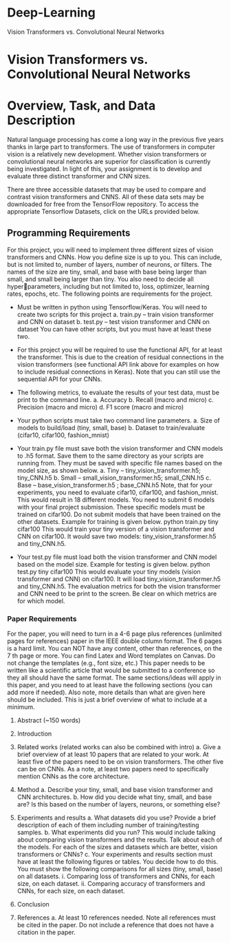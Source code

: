 # Deep-Learning
Vision Transformers vs. Convolutional Neural Networks
# Vision Transformers vs. Convolutional Neural Networks

# **Overview, Task, and Data Description**

Natural language processing has come a long way in the previous five years thanks in large part to transformers. The use of transformers in computer vision is a relatively new development. Whether vision transformers or convolutional neural networks are superior for classification is currently being investigated. In light of this, your assignment is to develop and evaluate three distinct transformer and CNN sizes.

There are three accessible datasets that may be used to compare and contrast vision transformers and CNNS. All of these data sets may be downloaded for free from the TensorFlow repository. To access the appropriate Tensorflow Datasets, click on the URLs provided below.

## **Programming Requirements**

For this project, you will need to implement three different sizes of vision transformers and 
CNNs. How you define size is up to you. This can include, but is not limited to, number of 
layers, number of neurons, or filters. The names of the size are tiny, small, and base with base 
being larger than small, and small being larger than tiny. You also need to decide all hyperparameters, including but not limited to, loss, optimizer, learning rates, epochs, etc. The 
following points are requirements for the project.

* Must be written in python using Tensorflow/Keras. You will need to create two scripts for 
this project
a. train.py – train vision transformer and CNN on dataset
b. test.py – test vision transformer and CNN on dataset
You can have other scripts, but you must have at least these two. 

* For this project you will be required to use the functional API, for at least the transformer. This is due to the creation of residual connections in the vision transformers (see functional API link above for examples on how to include residual connections in Keras). Note that you can still use the sequential API for your CNNs.

* The following metrics, to evaluate the results of your test data, must be print to the 
command line.
a. Accuracy
b. Recall (macro and micro)
c. Precision (macro and micro)
d. F1 score (macro and micro) 

* Your python scripts must take two command line parameters.
a. Size of models to build/load (tiny, small, base)
b. Dataset to train/evaluate (cifar10, cifar100, fashion_mnist)

* Your train.py file must save both the vision transformer and CNN models to .h5 format. 
Save them to the same directory as your scripts are running from. They must be saved 
with specific file names based on the model size, as shown below.
a. Tiny – tiny_vision_transformer.h5; tiny_CNN.h5
b. Small – small_vision_transformer.h5; small_CNN.h5
c. Base – base_vision_transformer.h5 ; base_CNN.h5
Note, that for your experiments, you need to evaluate cifar10, cifar100, and 
fashion_mnist. This would result in 18 different models. You need to submit 6 models 
with your final project submission. These specific models must be trained on cifar100. Do 
not submit models that have been trained on the other datasets.
Example for training is given below.
python train.py tiny cifar100
This would train your tiny version of a vision transformer and CNN on cifar100. It would 
save two models: tiny_vision_transformer.h5 and tiny_CNN.h5.

* Your test.py file must load both the vision transformer and CNN model based on the 
model size. Example for testing is given below.
python test.py tiny cifar100
This would evaluate your tiny models (vision transformer and CNN) on cifar100. It will 
load tiny_vision_transformer.h5 and tiny_CNN.h5. The evaluation metrics for both the 
vision transformer and CNN need to be print to the screen. Be clear on which metrics are 
for which model.

### **Paper Requirements**


For the paper, you will need to turn in a 4-6 page plus references (unlimited pages for 
references) paper in the IEEE double column format. The 6 pages is a hard limit. You can NOT 
have any content, other than references, on the 7
th page or more. You can find Latex and 
Word templates on Canvas. Do not change the templates (e.g., font size, etc.) This paper 
needs to be written like a scientific article that would be submitted to a conference so they 
all should have the same format. The same sections/ideas will apply in this paper, and you 
need to at least have the following sections (you can add more if needed). Also note, more 
details than what are given here should be included. This is just a brief overview of what to 
include at a minimum.

1. Abstract (~150 words)

2. Introduction 

3. Related works (related works can also be combined with intro)
a. Give a brief overview of at least 10 papers that are related to your work. At least 
five of the papers need to be on vision transformers. The other five can be on 
CNNs. As a note, at least two papers need to specifically mention CNNs as the core 
architecture.

4. Method
a. Describe your tiny, small, and base vision transformer and CNN architectures.
b. How did you decide what tiny, small, and base are? Is this based on the number 
of layers, neurons, or something else?

5. Experiments and results
a. What datasets did you use? Provide a brief description of each of them including 
number of training/testing samples.
b. What experiments did you run? This would include talking about comparing vision
transformers and the results. Talk about each of the models. For each of the sizes 
and datasets which are better, vision transformers or CNNs?
c. Your experiments and results section must have at least the following figures or 
tables. You decide how to do this. You must show the following comparisons for 
all sizes (tiny, small, base) on all datasets.
i. Comparing loss of transformers and CNNs, for each size, on each dataset. 
ii. Comparing accuracy of transformers and CNNs, for each size, on each 
dataset.

6. Conclusion

7. References
a. At least 10 references needed. Note all references must be cited in the paper. Do 
not include a reference that does not have a citation in the paper.
